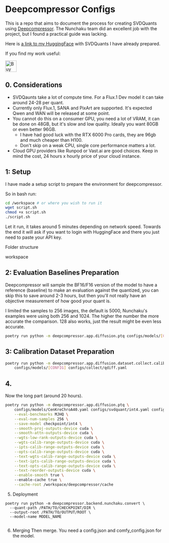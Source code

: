 # Deepcompressor Configs

This is a repo that aims to document the process for creating SVDQuants using [Deepcompressor](https://github.com/nunchaku-tech/deepcompressor). The Nunchaku team did an excellent job with the project, but I found a practical guide was lacking.

Here is [a link to my HuggingFace](https://huggingface.co/spooknik) with SVDQuants I have already prepared.

If you find my work useful:

<a href='https://ko-fi.com/B0B21MPRDT' target='_blank'><img height='36' style='border:0px;height:36px;' src='https://storage.ko-fi.com/cdn/kofi6.png?v=6' border='0' alt='Buy Me a Coffee at ko-fi.com' /></a>

## 0. Considerations

- SVDQaunts take a lot of compute time. For a Flux.1 Dev model it can take around 24-28 per quant.
- Currently only Flux.1, SANA and PixArt are supported. It's expected Qwen and WAN will be released at some point.
- You cannot do this on a consumer GPU, you need a lot of VRAM, it can be done on 48GB, but it's slow and low quality. Ideally you want 80GB or even better 96GB. 
    - I have had good luck with the RTX 6000 Pro cards, they are 96gb and much cheaper than H100.
    - Don't skip on a weak CPU, single core performance matters a lot. 
- Cloud GPU providers like Runpod or Vast.ai are good choices. Keep in mind the cost, 24 hours x hourly price of your cloud instance. 

## 1: Setup

I have made a setup script to prepare the environment for deepcompressor.

So in bash run:

```bash
cd /workspace # or where you wish to run it
wget script.sh
chmod +x script.sh
./script.sh
```
Let it run, it takes around 5 minutes depending on network speed. Towards the end it will ask if you want to login with HuggingFace and there you just need to paste your API key. 

Folder structure

workspace


## 2: Evaluation Baselines Preparation

Deepcompressor will sample the BF16/F16 version of the model to have a reference (baseline) to make an evaluation against the quantized, you can skip this to save around 2-3 hours, but then you'll not really have an objective measurement of how good your quant is. 

I limited the samples to 256 images, the default is 5000, Nunchaku's examples were using both 256 and 1024. The higher the number the more accurate the comparison. 128 also works, just the result might be even less accurate. 


```bash
poetry run python -m deepcompressor.app.diffusion.ptq configs/models/[CONFIG] --output-dirname reference
```


## 3: Calibration Dataset Preparation


```bash
poetry run python -m deepcompressor.app.diffusion.dataset.collect.calib \
    configs/models/[CONFIG] configs/collect/qdiff.yaml
```



## 4.

Now the long part (around 20 hours).  

```bash
poetry run python -m deepcompressor.app.diffusion.ptq \
    configs/models/CenKreChroA40.yaml configs/svdquant/int4.yaml configs/svdquant/fast.yaml \
    --eval-benchmarks MJHQ \
    --eval-num-samples 256 \
    --save-model checkpoint/int4 \
    --smooth-proj-outputs-device cuda \
    --smooth-attn-outputs-device cuda \
    --wgts-low-rank-outputs-device cuda \
    --wgts-calib-range-outputs-device cuda \
    --ipts-calib-range-outputs-device cuda \
    --opts-calib-range-outputs-device cuda \
    --text-wgts-calib-range-outputs-device cuda \
    --text-ipts-calib-range-outputs-device cuda \
    --text-opts-calib-range-outputs-device cuda \
    --text-reorder-outputs-device cuda \
    --enable-smooth true \   
    --enable-cache true \
    --cache-root /workspace/deepcompressor/cache
```
5. Deployment

```
poetry run python -m deepcompressor.backend.nunchaku.convert \
  --quant-path /PATH/TO/CHECKPOINT/DIR \
  --output-root /PATH/TO/OUTPUT/ROOT \
  --model-name MODEL_NAME


```

6. Merging
Then merge. You need a config.json and comfy_config.json for the model. 

